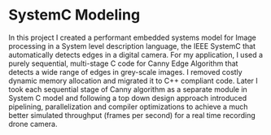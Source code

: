 # SystemC Modeling

In this project I created a performant embedded systems model for Image processing in a System level description language, the IEEE SystemC that automatically detects edges in a digital camera. For my application, I used a purely sequential, multi-stage C code for Canny Edge Algorithm that detects a wide range of edges in grey-scale images. I removed costly dynamic memory allocation and migrated it to C++ compliant code. Later I took each sequential stage of Canny algorithm as a separate module in System C model and following a top down design approach introduced pipelining, parallelization and compiler optimizations to achieve a much better simulated throughput (frames per second) for a real time recording drone camera.

